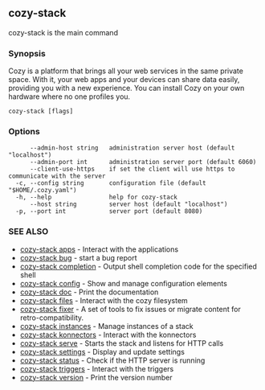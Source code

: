 ## cozy-stack

cozy-stack is the main command

### Synopsis

Cozy is a platform that brings all your web services in the same private space.
With it, your web apps and your devices can share data easily, providing you
with a new experience. You can install Cozy on your own hardware where no one
profiles you.

```
cozy-stack [flags]
```

### Options

```
      --admin-host string   administration server host (default "localhost")
      --admin-port int      administration server port (default 6060)
      --client-use-https    if set the client will use https to communicate with the server
  -c, --config string       configuration file (default "$HOME/.cozy.yaml")
  -h, --help                help for cozy-stack
      --host string         server host (default "localhost")
  -p, --port int            server port (default 8080)
```

### SEE ALSO

* [cozy-stack apps](cozy-stack_apps.md)	 - Interact with the applications
* [cozy-stack bug](cozy-stack_bug.md)	 - start a bug report
* [cozy-stack completion](cozy-stack_completion.md)	 - Output shell completion code for the specified shell
* [cozy-stack config](cozy-stack_config.md)	 - Show and manage configuration elements
* [cozy-stack doc](cozy-stack_doc.md)	 - Print the documentation
* [cozy-stack files](cozy-stack_files.md)	 - Interact with the cozy filesystem
* [cozy-stack fixer](cozy-stack_fixer.md)	 - A set of tools to fix issues or migrate content for retro-compatibility.
* [cozy-stack instances](cozy-stack_instances.md)	 - Manage instances of a stack
* [cozy-stack konnectors](cozy-stack_konnectors.md)	 - Interact with the konnectors
* [cozy-stack serve](cozy-stack_serve.md)	 - Starts the stack and listens for HTTP calls
* [cozy-stack settings](cozy-stack_settings.md)	 - Display and update settings
* [cozy-stack status](cozy-stack_status.md)	 - Check if the HTTP server is running
* [cozy-stack triggers](cozy-stack_triggers.md)	 - Interact with the triggers
* [cozy-stack version](cozy-stack_version.md)	 - Print the version number

